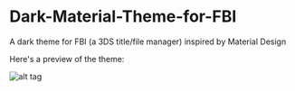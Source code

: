 # Dark-Material-Theme-for-FBI
A dark theme for FBI (a 3DS title/file manager) inspired by Material Design

Here's a preview of the theme:

![alt tag](https://i.imgur.com/Wnilpzh.png "Theme Preview")
